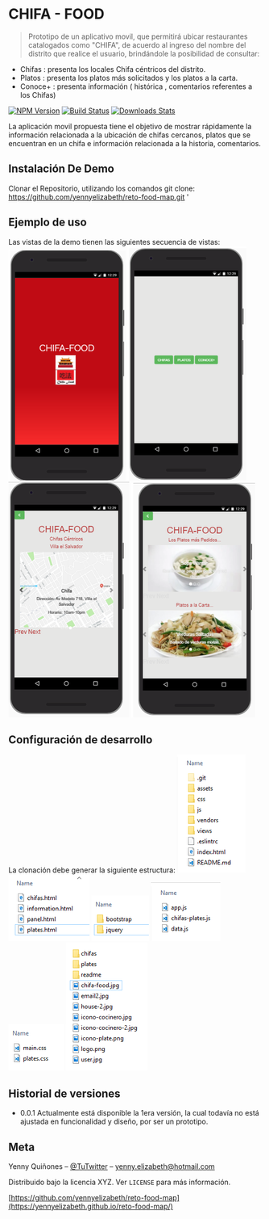 # CHIFA - FOOD
> Prototipo de un aplicativo movil, que permitirá ubicar restaurantes catalogados como "CHIFA", de acuerdo
al ingreso del nombre del distrito que realice el usuario, brindándole la posibilidad de consultar: 
- Chifas : presenta los locales Chifa céntricos del distrito.
- Platos : presenta los platos más solicitados y los platos a la carta.
- Conoce+ : presenta información ( histórica , comentarios referentes a los Chifas)

[![NPM Version][npm-image]][npm-url]
[![Build Status][travis-image]][travis-url]
[![Downloads Stats][npm-downloads]][npm-url]

La aplicación movil propuesta tiene el objetivo de mostrar rápidamente la información relacionada a la
ubicación de chifas cercanos, platos que se encuentran en un chifa e información relacionada a la historia,
comentarios.


## Instalación De Demo

Clonar el Repositorio, utilizando los comandos git clone: https://github.com/yennyelizabeth/reto-food-map.git '

## Ejemplo de uso
Las vistas de la demo tienen las siguientes secuencia de vistas:
![Inicio](assets/img/readme/img-index.png)
![Inicio](assets/img/readme/img-panel.png)
![Inicio](assets/img/readme/img-chifas.png)
![Inicio](assets/img/readme/img-plates.png)


## Configuración de desarrollo
La clonación debe generar la siguiente estructura:
![Inicio](assets/img/readme/directorio.png)
![Inicio](assets/img/readme/views.png)
![Inicio](assets/img/readme/vendor.png)
![Inicio](assets/img/readme/js.png)
![Inicio](assets/img/readme/css.png)
![Inicio](assets/img/readme/img.png)


## Historial de versiones

* 0.0.1 Actualmente está disponible la 1era versión, la cual todavía no está ajustada en 
funcionalidad y diseño, por ser un prototipo.

## Meta

Yenny Quiñones – [@TuTwitter](https://twitter.com/dbader_org) – yenny.elizabeth@hotmail.com

Distribuido bajo la licencia XYZ. Ver ``LICENSE`` para más información.

[https://github.com/yennyelizabeth/reto-food-map](https://yennyelizabeth.github.io/reto-food-map/)

[npm-image]: https://img.shields.io/npm/v/datadog-metrics.svg?style=flat-square
[npm-url]: https://npmjs.org/package/datadog-metrics
[npm-downloads]: https://img.shields.io/npm/dm/datadog-metrics.svg?style=flat-square
[travis-image]: https://img.shields.io/travis/dbader/node-datadog-metrics/master.svg?style=flat-square
[travis-url]: https://travis-ci.org/dbader/node-datadog-metrics
